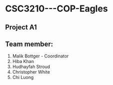 # CSC3210---COP-Eagles

## Project A1
  ##   Team member:
  1. Malik Bottger - Coordinator
  2. Hiba Khan
  3. Hudhayfah Stroud
  4. Christopher White
  5. Chi Luong
